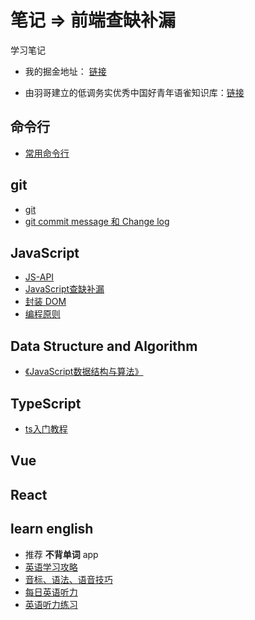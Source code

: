 # 笔记 => 前端查缺补漏

学习笔记
- 我的掘金地址： [链接](https://juejin.cn/user/3359726847928840/posts)

- 由羽哥建立的低调务实优秀中国好青年语雀知识库：[链接](https://www.yuque.com/books/share/25317989-6fed-4289-b973-5b918d857989)

## 命令行

- [常用命令行](<https://www.yuque.com/docs/share/59d2eac8-fd9d-4cd8-bdff-f7c3300d8f15>)

## git

- [git](https://github.com/shyhhh/Web-notes/blob/main/Git/git.md)
- [git commit message 和 Change log](https://github.com/shyhhh/Web-notes/blob/main/Git/git-commit-message-change-log.md)

## JavaScript

- [JS-API](https://github.com/shyhhh/Web-notes/blob/main/JavaScript/JS-API.md)
- [JavaScript查缺补漏](https://github.com/shyhhh/Web-notes/blob/main/JavaScript/JavaScript%E6%9F%A5%E7%BC%BA%E8%A1%A5%E6%BC%8F.md)
- [封装 DOM](https://github.com/shyhhh/Web-notes/blob/main/JavaScript/%E5%B0%81%E8%A3%85DOM.md)
- [编程原则](https://github.com/shyhhh/Web-notes/blob/main/JavaScript/%E5%B0%81%E8%A3%85DOM.md)

## Data Structure and Algorithm
- [《JavaScript数据结构与算法》](https://www.yuque.com/docs/share/8d6fff0c-81df-44eb-a602-de42c6c04d5c?#)
## TypeScript

- [ts入门教程](https://ts.yayujs.com/)

## Vue

## React
## learn english
- 推荐 **不背单词** app
- [英语学习攻略](https://byoungd.gitbook.io/english-level-up-tips/part-i/1-understanding)
- [音标、语法、语音技巧](https://www.youtube.com/c/yingyutu)
- [每日英语听力](https://www.bilibili.com/video/BV1U7411a7xG?p=1&share_medium=iphone&share_plat=ios&share_session_id=B5865C76-0613-4335-8D0D-8348097850C8&share_source=WEIXIN&share_tag=s_i&timestamp=1651906441&unique_k=NqWIaWw)
- [英语听力练习](https://b23.tv/75C55D2)
